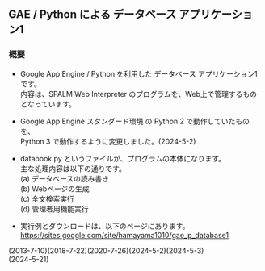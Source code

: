 ## GAE / Python による データベース アプリケーション1


### 概要
- Google App Engine / Python を利用した データベース アプリケーション1 です。  
  内容は、SPALM Web Interpreter のプログラムを、Web上で管理するものとなっています。  

- Google App Engine スタンダード環境 の Python 2 で動作していたものを、  
  Python 3 で動作するように変更しました。(2024-5-2)

- databook.py というファイルが、プログラムの本体になります。  
  主な処理内容は以下の通りです。  
  (a) データベースの読み書き  
  (b) Webページの生成  
  (c) 全文検索実行  
  (d) 管理者用機能実行

- 実行例とダウンロードは、以下のページにあります。  
  https://sites.google.com/site/hamayama1010/gae_p_database1


(2013-7-10)(2018-7-22)(2020-7-26)(2024-5-2)(2024-5-3)  
(2024-5-21)

